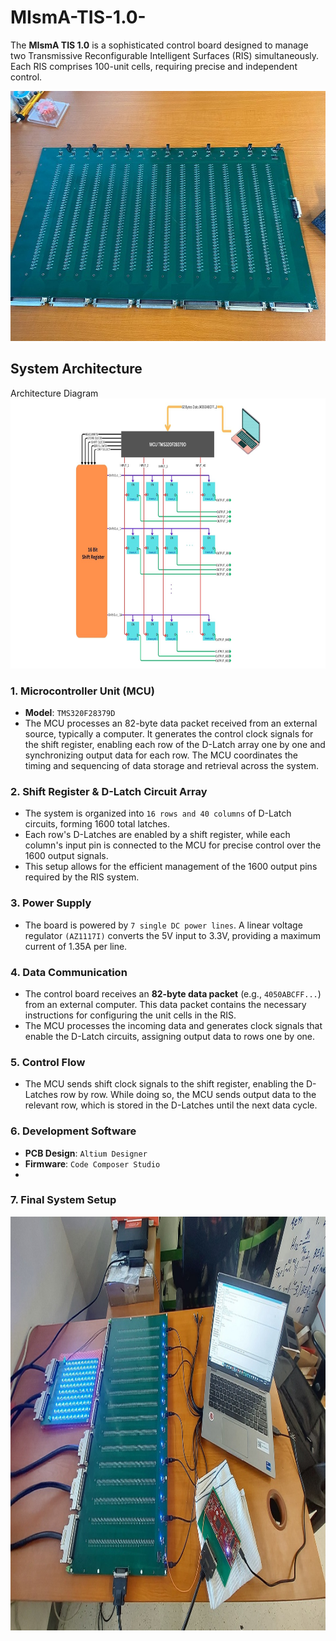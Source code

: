 # MIsmA-TIS-1.0-

The **MIsmA TIS 1.0** is a sophisticated control board designed to manage two Transmissive Reconfigurable Intelligent Surfaces (RIS) simultaneously. Each RIS comprises 100-unit cells, requiring precise and independent control.

<img src="/Printed Board/PCB.jpg" width="533" height="400">

## System Architecture
Architecture Diagram
<img src="/Diagrams/Architectural_Diagram.jpg" width="768" height="432">

### 1. Microcontroller Unit (MCU)
- **Model**: `TMS320F28379D`
- The MCU processes an 82-byte data packet received from an external source, typically a computer. It generates the control clock signals for the shift register, enabling each row of the D-Latch array one by one and synchronizing output data for each row. The MCU coordinates the timing and sequencing of data storage and retrieval across the system.

### 2. Shift Register & D-Latch Circuit Array
- The system is organized into `16 rows and 40 columns` of D-Latch circuits, forming 1600 total latches. 
- Each row's D-Latches are enabled by a shift register, while each column's input pin is connected to the MCU for precise control over the 1600 output signals.
- This setup allows for the efficient management of the 1600 output pins required by the RIS system.

### 3. Power Supply
- The board is powered by `7 single DC power lines`. A linear voltage regulator `(AZ1117I)` converts the 5V input to 3.3V, providing a maximum current of 1.35A per line.

### 4. Data Communication
- The control board receives an **82-byte data packet** (e.g., `4050ABCFF...`) from an external computer. This data packet contains the necessary instructions for configuring the unit cells in the RIS.
- The MCU processes the incoming data and generates clock signals that enable the D-Latch circuits, assigning output data to rows one by one.

### 5. Control Flow
- The MCU sends shift clock signals to the shift register, enabling the D-Latches row by row. While doing so, the MCU sends output data to the relevant row, which is stored in the D-Latches until the next data cycle.

### 6. Development Software
- **PCB Design**: `Altium Designer`
- **Firmware**: `Code Composer Studio`
- 
### 7. Final System Setup
<img src="/Printed Board/System setup.jpg" width="1176" height="662">
